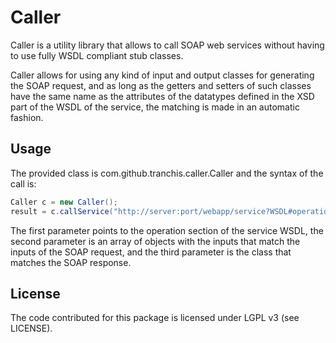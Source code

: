 # Caller

Caller is a utility library that allows to call SOAP web services without having to use fully WSDL compliant stub classes.

Caller allows for using any kind of input and output classes for generating the SOAP request, and as long as the getters and setters of such classes
have the same name as the attributes of the datatypes defined in the XSD part of the WSDL of the service, the matching is made in an automatic fashion.

## Usage

The provided class is com.github.tranchis.caller.Caller and the syntax of the call is:

```java
Caller c = new Caller();
result = c.callService("http://server:port/webapp/service?WSDL#operationName", new Object[] { input1, input2 }, OutputClass.class);
```

The first parameter points to the operation section of the service WSDL, the second parameter is an array of objects with the inputs that match
the inputs of the SOAP request, and the third parameter is the class that matches the SOAP response.

## License

The code contributed for this package is licensed under LGPL v3 (see LICENSE).
